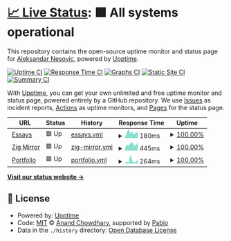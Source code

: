 # [📈 Live Status](https://kaynetik.github.io/upptime): <!--live status--> **🟩 All systems operational**

This repository contains the open-source uptime monitor and status page for [Aleksandar Nesovic](https://essays.nesovic.dev), powered by [Upptime](https://github.com/upptime/upptime).

[![Uptime CI](https://github.com/kaynetik/upptime/workflows/Uptime%20CI/badge.svg)](https://github.com/kaynetik/upptime/actions?query=workflow%3A%22Uptime+CI%22)
[![Response Time CI](https://github.com/kaynetik/upptime/workflows/Response%20Time%20CI/badge.svg)](https://github.com/kaynetik/upptime/actions?query=workflow%3A%22Response+Time+CI%22)
[![Graphs CI](https://github.com/kaynetik/upptime/workflows/Graphs%20CI/badge.svg)](https://github.com/kaynetik/upptime/actions?query=workflow%3A%22Graphs+CI%22)
[![Static Site CI](https://github.com/kaynetik/upptime/workflows/Static%20Site%20CI/badge.svg)](https://github.com/kaynetik/upptime/actions?query=workflow%3A%22Static+Site+CI%22)
[![Summary CI](https://github.com/kaynetik/upptime/workflows/Summary%20CI/badge.svg)](https://github.com/kaynetik/upptime/actions?query=workflow%3A%22Summary+CI%22)

With [Upptime](https://upptime.js.org), you can get your own unlimited and free uptime monitor and status page, powered entirely by a GitHub repository. We use [Issues](https://github.com/kaynetik/upptime/issues) as incident reports, [Actions](https://github.com/kaynetik/upptime/actions) as uptime monitors, and [Pages](https://kaynetik.github.io/upptime) for the status page.

<!--start: status pages-->
<!-- This summary is generated by Upptime (https://github.com/upptime/upptime) -->
<!-- Do not edit this manually, your changes will be overwritten -->
<!-- prettier-ignore -->
| URL | Status | History | Response Time | Uptime |
| --- | ------ | ------- | ------------- | ------ |
| <img alt="" src="https://icons.duckduckgo.com/ip3/essays.nesovic.dev.ico" height="13"> [Essays](https://essays.nesovic.dev) | 🟩 Up | [essays.yml](https://github.com/kaynetik/upptime/commits/HEAD/history/essays.yml) | <details><summary><img alt="Response time graph" src="./graphs/essays/response-time-week.png" height="20"> 180ms</summary><br><a href="https://status.nesovic.dev/history/essays"><img alt="Response time 208" src="https://img.shields.io/endpoint?url=https%3A%2F%2Fraw.githubusercontent.com%2Fkaynetik%2Fupptime%2FHEAD%2Fapi%2Fessays%2Fresponse-time.json"></a><br><a href="https://status.nesovic.dev/history/essays"><img alt="24-hour response time 123" src="https://img.shields.io/endpoint?url=https%3A%2F%2Fraw.githubusercontent.com%2Fkaynetik%2Fupptime%2FHEAD%2Fapi%2Fessays%2Fresponse-time-day.json"></a><br><a href="https://status.nesovic.dev/history/essays"><img alt="7-day response time 180" src="https://img.shields.io/endpoint?url=https%3A%2F%2Fraw.githubusercontent.com%2Fkaynetik%2Fupptime%2FHEAD%2Fapi%2Fessays%2Fresponse-time-week.json"></a><br><a href="https://status.nesovic.dev/history/essays"><img alt="30-day response time 211" src="https://img.shields.io/endpoint?url=https%3A%2F%2Fraw.githubusercontent.com%2Fkaynetik%2Fupptime%2FHEAD%2Fapi%2Fessays%2Fresponse-time-month.json"></a><br><a href="https://status.nesovic.dev/history/essays"><img alt="1-year response time 208" src="https://img.shields.io/endpoint?url=https%3A%2F%2Fraw.githubusercontent.com%2Fkaynetik%2Fupptime%2FHEAD%2Fapi%2Fessays%2Fresponse-time-year.json"></a></details> | <details><summary><a href="https://status.nesovic.dev/history/essays">100.00%</a></summary><a href="https://status.nesovic.dev/history/essays"><img alt="All-time uptime 100.00%" src="https://img.shields.io/endpoint?url=https%3A%2F%2Fraw.githubusercontent.com%2Fkaynetik%2Fupptime%2FHEAD%2Fapi%2Fessays%2Fuptime.json"></a><br><a href="https://status.nesovic.dev/history/essays"><img alt="24-hour uptime 100.00%" src="https://img.shields.io/endpoint?url=https%3A%2F%2Fraw.githubusercontent.com%2Fkaynetik%2Fupptime%2FHEAD%2Fapi%2Fessays%2Fuptime-day.json"></a><br><a href="https://status.nesovic.dev/history/essays"><img alt="7-day uptime 100.00%" src="https://img.shields.io/endpoint?url=https%3A%2F%2Fraw.githubusercontent.com%2Fkaynetik%2Fupptime%2FHEAD%2Fapi%2Fessays%2Fuptime-week.json"></a><br><a href="https://status.nesovic.dev/history/essays"><img alt="30-day uptime 100.00%" src="https://img.shields.io/endpoint?url=https%3A%2F%2Fraw.githubusercontent.com%2Fkaynetik%2Fupptime%2FHEAD%2Fapi%2Fessays%2Fuptime-month.json"></a><br><a href="https://status.nesovic.dev/history/essays"><img alt="1-year uptime 100.00%" src="https://img.shields.io/endpoint?url=https%3A%2F%2Fraw.githubusercontent.com%2Fkaynetik%2Fupptime%2FHEAD%2Fapi%2Fessays%2Fuptime-year.json"></a></details>
| <img alt="" src="https://icons.duckduckgo.com/ip3/zigmirror.nesovic.dev.ico" height="13"> [Zig Mirror](https://zigmirror.nesovic.dev) | 🟩 Up | [zig-mirror.yml](https://github.com/kaynetik/upptime/commits/HEAD/history/zig-mirror.yml) | <details><summary><img alt="Response time graph" src="./graphs/zig-mirror/response-time-week.png" height="20"> 445ms</summary><br><a href="https://status.nesovic.dev/history/zig-mirror"><img alt="Response time 425" src="https://img.shields.io/endpoint?url=https%3A%2F%2Fraw.githubusercontent.com%2Fkaynetik%2Fupptime%2FHEAD%2Fapi%2Fzig-mirror%2Fresponse-time.json"></a><br><a href="https://status.nesovic.dev/history/zig-mirror"><img alt="24-hour response time 363" src="https://img.shields.io/endpoint?url=https%3A%2F%2Fraw.githubusercontent.com%2Fkaynetik%2Fupptime%2FHEAD%2Fapi%2Fzig-mirror%2Fresponse-time-day.json"></a><br><a href="https://status.nesovic.dev/history/zig-mirror"><img alt="7-day response time 445" src="https://img.shields.io/endpoint?url=https%3A%2F%2Fraw.githubusercontent.com%2Fkaynetik%2Fupptime%2FHEAD%2Fapi%2Fzig-mirror%2Fresponse-time-week.json"></a><br><a href="https://status.nesovic.dev/history/zig-mirror"><img alt="30-day response time 422" src="https://img.shields.io/endpoint?url=https%3A%2F%2Fraw.githubusercontent.com%2Fkaynetik%2Fupptime%2FHEAD%2Fapi%2Fzig-mirror%2Fresponse-time-month.json"></a><br><a href="https://status.nesovic.dev/history/zig-mirror"><img alt="1-year response time 425" src="https://img.shields.io/endpoint?url=https%3A%2F%2Fraw.githubusercontent.com%2Fkaynetik%2Fupptime%2FHEAD%2Fapi%2Fzig-mirror%2Fresponse-time-year.json"></a></details> | <details><summary><a href="https://status.nesovic.dev/history/zig-mirror">100.00%</a></summary><a href="https://status.nesovic.dev/history/zig-mirror"><img alt="All-time uptime 100.00%" src="https://img.shields.io/endpoint?url=https%3A%2F%2Fraw.githubusercontent.com%2Fkaynetik%2Fupptime%2FHEAD%2Fapi%2Fzig-mirror%2Fuptime.json"></a><br><a href="https://status.nesovic.dev/history/zig-mirror"><img alt="24-hour uptime 100.00%" src="https://img.shields.io/endpoint?url=https%3A%2F%2Fraw.githubusercontent.com%2Fkaynetik%2Fupptime%2FHEAD%2Fapi%2Fzig-mirror%2Fuptime-day.json"></a><br><a href="https://status.nesovic.dev/history/zig-mirror"><img alt="7-day uptime 100.00%" src="https://img.shields.io/endpoint?url=https%3A%2F%2Fraw.githubusercontent.com%2Fkaynetik%2Fupptime%2FHEAD%2Fapi%2Fzig-mirror%2Fuptime-week.json"></a><br><a href="https://status.nesovic.dev/history/zig-mirror"><img alt="30-day uptime 100.00%" src="https://img.shields.io/endpoint?url=https%3A%2F%2Fraw.githubusercontent.com%2Fkaynetik%2Fupptime%2FHEAD%2Fapi%2Fzig-mirror%2Fuptime-month.json"></a><br><a href="https://status.nesovic.dev/history/zig-mirror"><img alt="1-year uptime 100.00%" src="https://img.shields.io/endpoint?url=https%3A%2F%2Fraw.githubusercontent.com%2Fkaynetik%2Fupptime%2FHEAD%2Fapi%2Fzig-mirror%2Fuptime-year.json"></a></details>
| <img alt="" src="https://icons.duckduckgo.com/ip3/nesovic.dev.ico" height="13"> [Portfolio](https://nesovic.dev) | 🟩 Up | [portfolio.yml](https://github.com/kaynetik/upptime/commits/HEAD/history/portfolio.yml) | <details><summary><img alt="Response time graph" src="./graphs/portfolio/response-time-week.png" height="20"> 264ms</summary><br><a href="https://status.nesovic.dev/history/portfolio"><img alt="Response time 344" src="https://img.shields.io/endpoint?url=https%3A%2F%2Fraw.githubusercontent.com%2Fkaynetik%2Fupptime%2FHEAD%2Fapi%2Fportfolio%2Fresponse-time.json"></a><br><a href="https://status.nesovic.dev/history/portfolio"><img alt="24-hour response time 297" src="https://img.shields.io/endpoint?url=https%3A%2F%2Fraw.githubusercontent.com%2Fkaynetik%2Fupptime%2FHEAD%2Fapi%2Fportfolio%2Fresponse-time-day.json"></a><br><a href="https://status.nesovic.dev/history/portfolio"><img alt="7-day response time 264" src="https://img.shields.io/endpoint?url=https%3A%2F%2Fraw.githubusercontent.com%2Fkaynetik%2Fupptime%2FHEAD%2Fapi%2Fportfolio%2Fresponse-time-week.json"></a><br><a href="https://status.nesovic.dev/history/portfolio"><img alt="30-day response time 213" src="https://img.shields.io/endpoint?url=https%3A%2F%2Fraw.githubusercontent.com%2Fkaynetik%2Fupptime%2FHEAD%2Fapi%2Fportfolio%2Fresponse-time-month.json"></a><br><a href="https://status.nesovic.dev/history/portfolio"><img alt="1-year response time 344" src="https://img.shields.io/endpoint?url=https%3A%2F%2Fraw.githubusercontent.com%2Fkaynetik%2Fupptime%2FHEAD%2Fapi%2Fportfolio%2Fresponse-time-year.json"></a></details> | <details><summary><a href="https://status.nesovic.dev/history/portfolio">100.00%</a></summary><a href="https://status.nesovic.dev/history/portfolio"><img alt="All-time uptime 100.00%" src="https://img.shields.io/endpoint?url=https%3A%2F%2Fraw.githubusercontent.com%2Fkaynetik%2Fupptime%2FHEAD%2Fapi%2Fportfolio%2Fuptime.json"></a><br><a href="https://status.nesovic.dev/history/portfolio"><img alt="24-hour uptime 100.00%" src="https://img.shields.io/endpoint?url=https%3A%2F%2Fraw.githubusercontent.com%2Fkaynetik%2Fupptime%2FHEAD%2Fapi%2Fportfolio%2Fuptime-day.json"></a><br><a href="https://status.nesovic.dev/history/portfolio"><img alt="7-day uptime 100.00%" src="https://img.shields.io/endpoint?url=https%3A%2F%2Fraw.githubusercontent.com%2Fkaynetik%2Fupptime%2FHEAD%2Fapi%2Fportfolio%2Fuptime-week.json"></a><br><a href="https://status.nesovic.dev/history/portfolio"><img alt="30-day uptime 100.00%" src="https://img.shields.io/endpoint?url=https%3A%2F%2Fraw.githubusercontent.com%2Fkaynetik%2Fupptime%2FHEAD%2Fapi%2Fportfolio%2Fuptime-month.json"></a><br><a href="https://status.nesovic.dev/history/portfolio"><img alt="1-year uptime 100.00%" src="https://img.shields.io/endpoint?url=https%3A%2F%2Fraw.githubusercontent.com%2Fkaynetik%2Fupptime%2FHEAD%2Fapi%2Fportfolio%2Fuptime-year.json"></a></details>

<!--end: status pages-->

[**Visit our status website →**](https://kaynetik.github.io/upptime)

## 📄 License

- Powered by: [Upptime](https://github.com/upptime/upptime)
- Code: [MIT](./LICENSE) © [Anand Chowdhary](https://anandchowdhary.com), supported by [Pabio](https://pabio.com)
- Data in the `./history` directory: [Open Database License](https://opendatacommons.org/licenses/odbl/1-0/)
